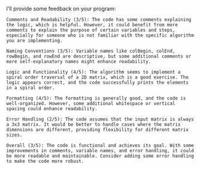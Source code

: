 I'll provide some feedback on your program:

    Comments and Readability (3/5): The code has some comments explaining the logic, which is helpful. However, it could benefit from more comments to explain the purpose of certain variables and steps, especially for someone who is not familiar with the specific algorithm you are implementing.

    Naming Conventions (3/5): Variable names like colBegin, colEnd, rowBegin, and rowEnd are descriptive, but some additional comments or more self-explanatory names might enhance readability.

    Logic and Functionality (4/5): The algorithm seems to implement a spiral order traversal of a 2D matrix, which is a good exercise. The logic appears correct, and the code successfully prints the elements in a spiral order.

    Formatting (4/5): The formatting is generally good, and the code is well-organized. However, some additional whitespace or vertical spacing could enhance readability.

    Error Handling (2/5): The code assumes that the input matrix is always a 3x3 matrix. It would be better to handle cases where the matrix dimensions are different, providing flexibility for different matrix sizes.

    Overall (3/5): The code is functional and achieves its goal. With some improvements in comments, variable names, and error handling, it could be more readable and maintainable. Consider adding some error handling to make the code more robust.